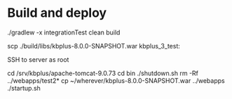 

# Build and deploy
./gradlew -x integrationTest clean build

scp ./build/libs/kbplus-8.0.0-SNAPSHOT.war kbplus_3_test:


SSH to server as root

cd /srv/kbplus/apache-tomcat-9.0.73
cd bin
./shutdown.sh
rm -Rf ../webapps/test2*
cp ~/wherever/kbplus-8.0.0-SNAPSHOT.war ../webapps
./startup.sh
